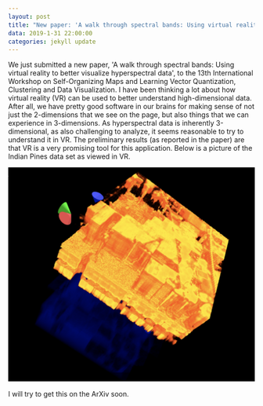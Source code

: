 ```yaml
---
layout: post
title: "New paper: 'A walk through spectral bands: Using virtual reality to better visualize hyperspectral data'"
data: 2019-1-31 22:00:00
categories: jekyll update
---
```


We just submitted a new paper, 'A walk through spectral bands: Using virtual reality to better visualize hyperspectral data', 
to the 13th International Workshop on Self-Organizing Maps and Learning Vector Quantization, Clustering and Data Visualization. 
I have been thinking a lot about how virtual reality (VR) can be used to better understand high-dimensional data.
After all, we have pretty good software in our brains for making sense of not just the 2-dimensions that we see on the page,
but also things that we can experience in 3-dimensions. As hyperspectral data is inherently 3-dimensional, as also 
challenging to analyze, it seems reasonable to try to understand it in VR. The preliminary results (as reported in  the paper)
are that VR is a very promising tool for this application. Below is a picture of the Indian Pines data set as viewed in VR.

![alt text](IP_partial_cube.png)

I will try to get this on the ArXiv soon.
